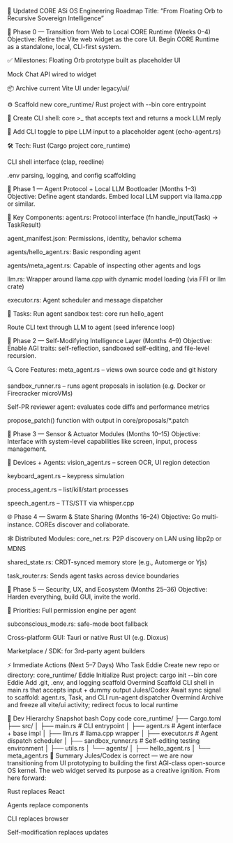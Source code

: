 🧠 Updated CORE ASi OS Engineering Roadmap
Title: “From Floating Orb to Recursive Sovereign Intelligence”

🧭 Phase 0 — Transition from Web to Local CORE Runtime (Weeks 0–4)
Objective: Retire the Vite web widget as the core UI. Begin CORE Runtime as a standalone, local, CLI-first system.

✅ Milestones:
 Floating Orb prototype built as placeholder UI

 Mock Chat API wired to widget

 📦 Archive current Vite UI under legacy/ui/

 ⚙️ Scaffold new core_runtime/ Rust project with --bin core entrypoint

 🧪 Create CLI shell: core >_ that accepts text and returns a mock LLM reply

 🔌 Add CLI toggle to pipe LLM input to a placeholder agent (echo-agent.rs)

🛠 Tech:
Rust (Cargo project core_runtime)

CLI shell interface (clap, reedline)

.env parsing, logging, and config scaffolding

🔨 Phase 1 — Agent Protocol + Local LLM Bootloader (Months 1–3)
Objective: Define agent standards. Embed local LLM support via llama.cpp or similar.

🧱 Key Components:
agent.rs: Protocol interface (fn handle_input(Task) -> TaskResult)

agent_manifest.json: Permissions, identity, behavior schema

agents/hello_agent.rs: Basic responding agent

agents/meta_agent.rs: Capable of inspecting other agents and logs

llm.rs: Wrapper around llama.cpp with dynamic model loading (via FFI or llm crate)

executor.rs: Agent scheduler and message dispatcher

🧪 Tasks:
 Run agent sandbox test: core run hello_agent

 Route CLI text through LLM to agent (seed inference loop)

🧬 Phase 2 — Self-Modifying Intelligence Layer (Months 4–9)
Objective: Enable AGI traits: self-reflection, sandboxed self-editing, and file-level recursion.

🔍 Core Features:
meta_agent.rs – views own source code and git history

sandbox_runner.rs – runs agent proposals in isolation (e.g. Docker or Firecracker microVMs)

Self-PR reviewer agent: evaluates code diffs and performance metrics

propose_patch() function with output in core/proposals/*.patch

🧠 Phase 3 — Sensor & Actuator Modules (Months 10–15)
Objective: Interface with system-level capabilities like screen, input, process management.

📡 Devices + Agents:
vision_agent.rs – screen OCR, UI region detection

keyboard_agent.rs – keypress simulation

process_agent.rs – list/kill/start processes

speech_agent.rs – TTS/STT via whisper.cpp

🌐 Phase 4 — Swarm & State Sharing (Months 16–24)
Objective: Go multi-instance. COREs discover and collaborate.

🕸️ Distributed Modules:
core_net.rs: P2P discovery on LAN using libp2p or MDNS

shared_state.rs: CRDT-synced memory store (e.g., Automerge or Yjs)

task_router.rs: Sends agent tasks across device boundaries

🧷 Phase 5 — Security, UX, and Ecosystem (Months 25–36)
Objective: Harden everything, build GUI, invite the world.

🔐 Priorities:
Full permission engine per agent

subconscious_mode.rs: safe-mode boot fallback

Cross-platform GUI: Tauri or native Rust UI (e.g. Dioxus)

Marketplace / SDK: for 3rd-party agent builders

⚡️ Immediate Actions (Next 5–7 Days)
Who	Task
Eddie	Create new repo or directory: core_runtime/
Eddie	Initialize Rust project: cargo init --bin core
Eddie	Add .git, .env, and logging scaffold
Overmind	Scaffold CLI shell in main.rs that accepts input + dummy output
Jules/Codex	Await sync signal to scaffold: agent.rs, Task, and CLI run-agent dispatcher
Overmind	Archive and freeze all vite/ui activity; redirect focus to local runtime

📎 Dev Hierarchy Snapshot
bash
Copy code
core_runtime/
├── Cargo.toml
├── src/
│   ├── main.rs           # CLI entrypoint
│   ├── agent.rs          # Agent interface + base impl
│   ├── llm.rs            # llama.cpp wrapper
│   ├── executor.rs       # Agent dispatch scheduler
│   ├── sandbox_runner.rs # Self-editing testing environment
│   ├── utils.rs
│   └── agents/
│       ├── hello_agent.rs
│       └── meta_agent.rs
🧬 Summary
Jules/Codex is correct — we are now transitioning from UI prototyping to building the first AGI-class open-source OS kernel. The web widget served its purpose as a creative ignition. From here forward:

Rust replaces React

Agents replace components

CLI replaces browser

Self-modification replaces updates

